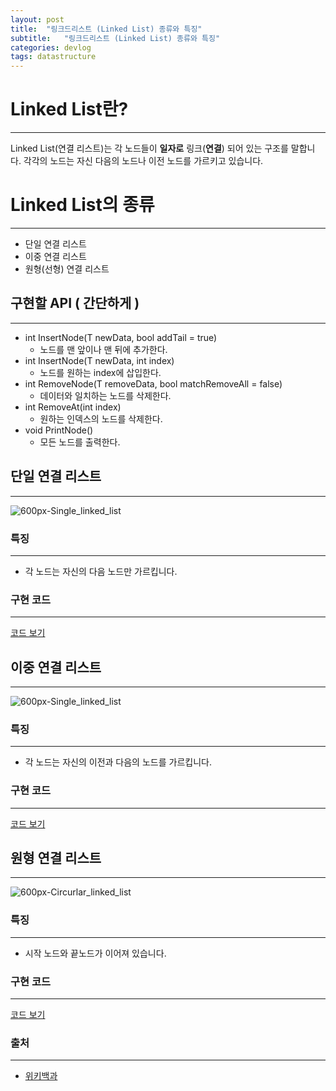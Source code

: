 ```yaml
---
layout: post
title:  "링크드리스트 (Linked List) 종류와 특징"
subtitle:   "링크드리스트 (Linked List) 종류와 특징"
categories: devlog
tags: datastructure
---
```


# Linked List란?
---

Linked List(연결 리스트)는 각 노드들이 **일자로** 링크(**연결**) 되어 있는 구조를 말합니다. 
각각의 노드는 자신 다음의 노드나 이전 노드를 가르키고 있습니다. 

# Linked List의 종류
---

- 단일 연결 리스트
- 이중 연결 리스트
- 원형(선형) 연결 리스트

## 구현할 API ( 간단하게 )
---

- int InsertNode(T newData, bool addTail = true)
    - 노드를 맨 앞이나 맨 뒤에 추가한다.
- int InsertNode(T newData, int index)
    - 노드를 원하는 index에 삽입한다.
- int RemoveNode(T removeData, bool matchRemoveAll = false)
    - 데이터와 일치하는 노드를 삭제한다.
- int RemoveAt(int index)
    - 원하는 인덱스의 노드를 삭제한다.
- void PrintNode()
    - 모든 노드를 출력한다.


## 단일 연결 리스트
---

![600px-Single_linked_list](https://user-images.githubusercontent.com/10609257/57582432-b691c600-74ff-11e9-9848-05225163cbc9.png)

### 특징
---

- 각 노드는 자신의 다음 노드만 가르킵니다.

### 구현 코드
---

[코드 보기](https://s3.us-west-2.amazonaws.com/secure.notion-static.com/bcb5ea06-d242-4d2a-9653-3568e51d7670/Program.cs?X-Amz-Algorithm=AWS4-HMAC-SHA256&X-Amz-Credential=ASIAT73L2G45F3Z5NWFI%2F20190512%2Fus-west-2%2Fs3%2Faws4_request&X-Amz-Date=20190512T124238Z&X-Amz-Expires=86400&X-Amz-Security-Token=AgoJb3JpZ2luX2VjEKv%2F%2F%2F%2F%2F%2F%2F%2F%2F%2FwEaCXVzLXdlc3QtMiJHMEUCICi3nf98domqkB5HCUuiTN6U8oRcoL4BfULRqxArN%2B8NAiEAvSJRwwnsy0XpOMs39XBmSeKoeGYhvwaB70k%2F%2Ffmm1P4q4wMIpP%2F%2F%2F%2F%2F%2F%2F%2F%2F%2FARAAGgwyNzQ1NjcxNDkzNzAiDJQr4QWE1x0Hp1YyQyq3A8FQo38tplQ8Uzl0RES938oYYq7Ia6J1A6TybaFDpbz7Wonr5IGbTwAyOd%2BPDOKbKrQ2KRLaLzT7nHsTjVUgtdPO8P25fc6SCzPtL03cUAJG2eEaNOoVXjndAbFpKCcCNx3squ%2FIY8y4TQE%2FiFTY%2BwDRPV0QKV%2FTr1LYSZOrqq%2FmY2nzrLY6kWw7Xz7dq92Kfo6MP4NMw%2BULkDAW3%2FkP5T0pBIB3soXjC5R6BwiOd%2F%2FIf2vPdw1EsJrrgYdZChAT33QOe9RNGmal8HtSHfxUfbayKa%2Frp%2BWME7mXR9AhDKBuS6YjnQj%2BXoZ0z3bRnR%2B9OtFEfXQF%2BhTFUDizhZIWKFT33luCPSKfEXmzNFJ15B%2FIz%2F5jQlaCvBcu3wqE9wtASLwU%2FknfiAk8xqSRa14Q6RSitUWMmKfP6jS68%2B8FErRsQPIR%2FLxL8z5zpdPlnyj9tic9lWoUk6nFDlBb1%2FguloSsO6nUqJXbCO3Fk46mtbypWxDAkPmNN5VP2yeYg2z6o0xPNuMbCf8FsNIVpbtP0iFle7iol5HU055%2F9op1D9r9o41oNlzw2Vj7vS8hQFjiSKcCZ2klCZcwrvHf5gU6tAHddRvgyGi8h%2FkGjoBkHvlkpUXKq1PNUvbnqEimxSVZX3%2FLrUKJaGbpVsNc%2F%2FWRp6Wgt23pTFVNEuzm5y8CYGkFj0FIPulYLkxDUiGOcdNSpVzPPlYX7OnPsdVfSKIsQeUtDvzVHYaNwZPZ9dBEryZ7U4%2FCBb%2FY71SHs3lmtfJgtc8FDMsstG757vnoJSmWwjIcp0GzJ88S4rOVBYCvLHmBTbtZuO%2BEthkSxKFzJzd5FENGLsI%3D&X-Amz-Signature=4f411b98e05545b31951ba547c4bc21000e9272e39fcf932a4b4bbede25a420e&X-Amz-SignedHeaders=host&response-content-disposition=filename%20%3D%22Program.cs%22)

## 이중 연결 리스트
---

![600px-Single_linked_list](https://user-images.githubusercontent.com/10609257/57582432-b691c600-74ff-11e9-9848-05225163cbc9.png)

### 특징
---

- 각 노드는 자신의 이전과 다음의 노드를 가르킵니다.

### 구현 코드
---

[코드 보기](https://s3.us-west-2.amazonaws.com/secure.notion-static.com/b855bca7-8fb6-4458-a333-a56ed07ce28b/Program.cs?X-Amz-Algorithm=AWS4-HMAC-SHA256&X-Amz-Credential=ASIAT73L2G45AEU5QORE%2F20190512%2Fus-west-2%2Fs3%2Faws4_request&X-Amz-Date=20190512T124548Z&X-Amz-Expires=86400&X-Amz-Security-Token=AgoJb3JpZ2luX2VjEKv%2F%2F%2F%2F%2F%2F%2F%2F%2F%2FwEaCXVzLXdlc3QtMiJFMEMCICUsHIuCOIPLShDJVffdMHe7QNTa1EJswBQVasQBzSWLAh9Y1zh64J533NMyzVeEzjyoWHsSkte2MRnclOWNPahhKuMDCKT%2F%2F%2F%2F%2F%2F%2F%2F%2F%2FwEQABoMMjc0NTY3MTQ5MzcwIgyA%2FyBbH32M02uAXMkqtwOcQ1yLLrWCMAsTgZiYlittCm%2BSK%2FJWHzs6l9ID%2BW93n735ppWT4CChNHJUgdhiqn9ZNqcavJoWYARsB1hZEhMbwydTB0ENqT54o9MfTZOUxN5Iu2ILXoMKnT2pnhZEuP8Hl2ul8ttL1A4AWwnJA%2Bq1Qhoo8yh%2BwsL6Kgs%2FmFYsp%2FAq%2Fraqb33cGXr4BTm0cIYBPGW1YkwxZYTOIgh1NAgwHETb1N5wZD6Bfd6Lp2s9hQOPYbQ9QRaWwh5JXETtT2upWm%2BfhXjG4kvSOK5fA4HIK1Vr7fDC0m9IkhJNT5o%2F%2Fa7JSJnpx%2BAl7gnhy9eIilFlQ4%2Fkiv2dSMh811hsBru%2FyUThthaADMdTpYwgZMtNmlqTBu%2BFoonqabc%2BXHrhTO75Y4ikma9ZHeL80rjdz2o%2BdLVkr9j1S9DTwq15yUFWV85qt5dvBUTViTH7Be%2Bayfm2UCdXOBJqO0LY95boiL86rC4WgAOMeioNrMv5RXo4w7qVeTlS4pNBa4iMxYW2QwHcLXViBsk7JCUDxcmQpw3ImS9%2B3GJ%2BiTN1BYBjnXyMhOjjf1Osl3ryaW0FguGci95wjTyFBa37MJCA4OYFOrYB3rmGjRxiUahGxpKPNhEIzHZxpEWXTJPdD6wdhdLJI%2Bq7SejweFErmJvQHMRLVoA2I0rwlCYK9s0EZiTSGTviXFeBmdWHMJUQdMMhzzWcOaZy3D8KVPYD7TOgqy8nX07dk3%2Bx7efH29%2BbYFza7BQ5SAZ7hPLqbMsMt3zIM5fwu%2BVztn57MFr7Hx6oaEq2XTh9fge4nnME%2Fbwqcq%2BjVOiukIRjbcmzslu9QziSFz2WLOEAqpZUdTA%3D&X-Amz-Signature=f1f68905652a8b158cee99bfc7b782b9a0609d40ea82d16f59d6313c3027b795&X-Amz-SignedHeaders=host&response-content-disposition=filename%20%3D%22Program.cs%22)

## 원형 연결 리스트
---

![600px-Circurlar_linked_list](https://user-images.githubusercontent.com/10609257/57582434-b691c600-74ff-11e9-84c9-e411c670a53e.png)

### 특징
---

- 시작 노드와 끝노드가 이어져 있습니다.

### 구현 코드
---

[코드 보기](https://s3.us-west-2.amazonaws.com/secure.notion-static.com/6fd0ec5f-b976-4e2b-89b1-d8864cc7f292/Program.cs?X-Amz-Algorithm=AWS4-HMAC-SHA256&X-Amz-Credential=ASIAT73L2G45LJZVT2FA%2F20190512%2Fus-west-2%2Fs3%2Faws4_request&X-Amz-Date=20190512T124559Z&X-Amz-Expires=86400&X-Amz-Security-Token=AgoJb3JpZ2luX2VjEKv%2F%2F%2F%2F%2F%2F%2F%2F%2F%2FwEaCXVzLXdlc3QtMiJGMEQCIC05kiPwT8pcRjCGxRd4unlA76DWDh5uGWRGjU8YtSW3AiB2axwz5uCy5rFlz8cAn9ROZhuEaqYVXeXwa3T8HpHGiyrjAwik%2F%2F%2F%2F%2F%2F%2F%2F%2F%2F8BEAAaDDI3NDU2NzE0OTM3MCIMkroIeaqinuKzPAuaKrcDOorHRUX3HAkUoWiJSIcTZL0goNhRrumvqRBKFAjOxAO1o6mRCPKcVcWFA3ZREJcMup%2FiXFG%2Biuqqp2TYqAbBKdIpJBzJuYaA5XXY8Wdae%2Fn3b67hR1ozCBr9p36Z36%2B8dapgx3ByXQuOrNzoDYEDPbBvNjYqwWTF2rB%2BOjYW6OBePkD%2F3kxzROTGAIqPUkKaQm7fazttrbYBxaANiPbsZlT6E%2Fhqaop%2BfKZD4M9i9b23%2F%2FhvlbeX4DcyaB5ywkhJvmb6Onf0jv22rFUpKk2cee0qGXQy5XkIVOEjABYw%2FBKhf2%2BNbcovvwTaQilQ4nM7NNfRUMFn4QPJvKzl2E%2BW9L%2FnMqsWNqURr8OfVn0BoGil5HtYndrt4lG9hzMTs4U5JVuwQTJMmYFnbpcjYfH%2BE4BNRUSd9bVRs1aV9sZPS7APL28mwPX6dZVYDDwEBixsJZDIqNznsi9fsVcnnjxFEJHNM%2FULi%2F7Yd6Y1sX%2F8tHGkuQ8r%2B2i0FAeKiiqKbhM5lqmD%2BFAHO7u6R6iG5eFCEuPGdRI5sl3favERgr%2B4m%2B6oC%2FczQ2G1Iik8et6BeRkQBtGE9nYurzCogODmBTq1AansoSAB5Fo7dGEH%2FoywTegPxORzh%2FUO1fyqoMYlk7eQ24c3PkXxGOhYns5k%2FB8EEj1yy1yC%2B9FeG9gbs%2Bs9oeAADNImgAqaBXEjKAKfCwK1OCQdLz%2F2vkoV%2FAP9JZUZsCHgRd8IN5VgPpTZayzgCs0zFSIczmcsfhSPw9K2KZhm9D%2Bs2eikq16D45J4Y%2BqeMjXn9azdtix77eXbojp8ai0XKL%2FAIf9OoIfvjymHS2GZ2BLkS3Q%3D&X-Amz-Signature=6c493f404c661bc403fa7f5e8226d48fda93b07b968b5aaf3a80acb714d814c5&X-Amz-SignedHeaders=host&response-content-disposition=filename%20%3D%22Program.cs%22)

### 출처
---

- [위키백과](https://ko.wikipedia.org/wiki/%EC%97%B0%EA%B2%B0_%EB%A6%AC%EC%8A%A4%ED%8A%B8)